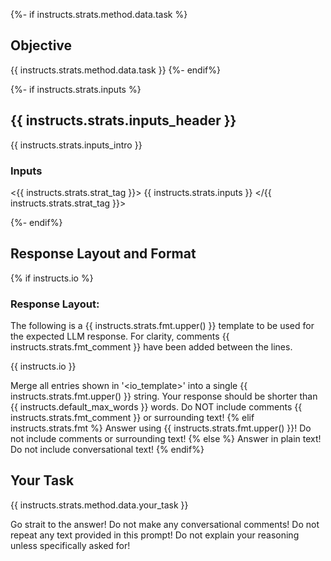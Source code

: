 {%- if instructs.strats.method.data.task %}
## Objective
{{ instructs.strats.method.data.task }}
{%- endif%}

{%- if instructs.strats.inputs %}

## {{ instructs.strats.inputs_header }}
{{ instructs.strats.inputs_intro }}
### Inputs
<{{ instructs.strats.strat_tag }}>
{{ instructs.strats.inputs }}
</{{ instructs.strats.strat_tag }}>

{%- endif%}

## Response Layout and Format
{% if instructs.io %}
### Response Layout:
The following is a {{ instructs.strats.fmt.upper() }} template to be used for the expected LLM response. For clarity, comments {{ instructs.strats.fmt_comment }} have been added between the lines.

<!-- <io_template> -->
{{ instructs.io }}
<!-- </io_template> -->

Merge all entries shown in '<io_template>' into a single {{ instructs.strats.fmt.upper() }} string. Your response should be shorter than {{ instructs.default_max_words }} words. Do NOT include comments {{ instructs.strats.fmt_comment }} or surrounding text!
{% elif instructs.strats.fmt %}
Answer using {{ instructs.strats.fmt.upper() }}! Do not include comments or surrounding text!
{% else %}
Answer in plain text! Do not include conversational text!
{% endif%}

## Your Task
{{ instructs.strats.method.data.your_task }}

Go strait to the answer!
Do not make any conversational comments!
Do not repeat any text provided in this prompt!
Do not explain your reasoning unless specifically asked for!